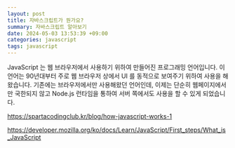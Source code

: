 ```yaml
---
layout: post
title: 자바스크립트가 뭔가요?
summary: 자바스크립트 알아보기
date: 2024-05-03 13:53:39 +09:00
categories: javascript
tags: javascript
---
```


JavaScript 는 웹 브라우저에서 사용하기 위하여 만들어진 프로그래밍 언어입니다. 이 언어는 90년대부터 주로 웹 브라우저 상에서 UI 를 동적으로 보여주기 위하여 사용을 해왔습니다. 기존에는 브라우저에서만 사용해왔던 언어인데, 이제는 단순히 웹페이지에서만 국한되지 않고 Node.js 런타임을 통하여 서버 쪽에서도 사용을 할 수 있게 되었습니다.

https://spartacodingclub.kr/blog/how-javascript-works-1

https://developer.mozilla.org/ko/docs/Learn/JavaScript/First_steps/What_is_JavaScript